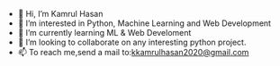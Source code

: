 - 👋 Hi, I’m Kamrul Hasan
- 👀 I’m interested in Python, Machine Learning and Web Development
- 🌱 I’m currently learning ML & Web Develoment
- 💞️ I’m looking to collaborate on any interesting python project.
- 📫 To reach me,send a mail to:kkamrulhasan2020@gmail.com

<!---
kamrulhasan2020/kamrulhasan2020 is a ✨ special ✨ repository because its `README.md` (this file) appears on your GitHub profile.
You can click the Preview link to take a look at your changes.
--->
